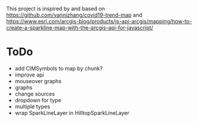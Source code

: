 This project is inspired by and based on https://github.com/vannizhang/covid19-trend-map and https://www.esri.com/arcgis-blog/products/js-api-arcgis/mapping/how-to-create-a-sparkline-map-with-the-arcgis-api-for-javascript/

# ToDo

- add CIMSymbols to map by chunk?
- improve api
- mouseover graphs
- graphs
- change sources
- dropdown for type
- multiple types
- wrap SparkLineLayer in HilltopSparkLineLayer